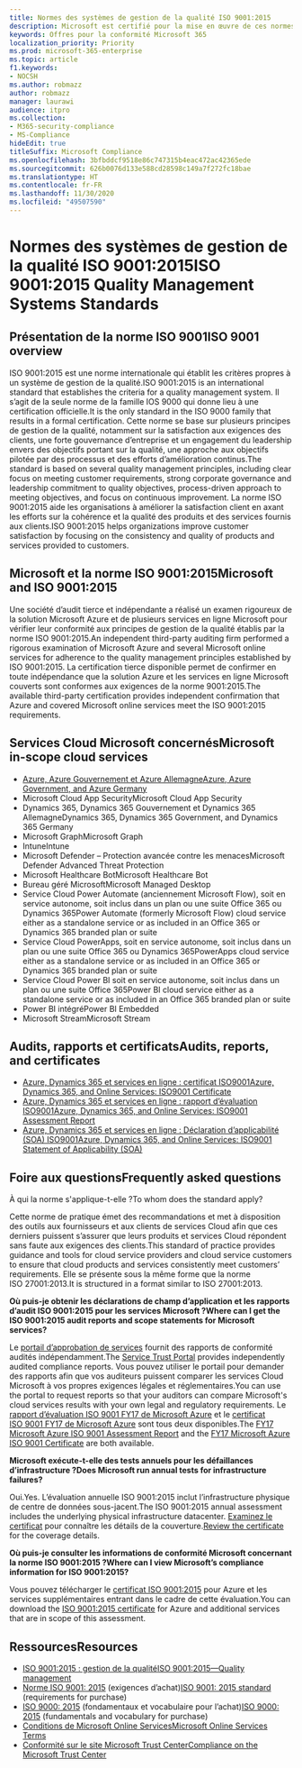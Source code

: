 ```yaml
---
title: Normes des systèmes de gestion de la qualité ISO 9001:2015
description: Microsoft est certifié pour la mise en œuvre de ces normes de gestion de la qualité.
keywords: Offres pour la conformité Microsoft 365
localization_priority: Priority
ms.prod: microsoft-365-enterprise
ms.topic: article
f1.keywords:
- NOCSH
ms.author: robmazz
author: robmazz
manager: laurawi
audience: itpro
ms.collection:
- M365-security-compliance
- MS-Compliance
hideEdit: true
titleSuffix: Microsoft Compliance
ms.openlocfilehash: 3bfbddcf9518e86c747315b4eac472ac42365ede
ms.sourcegitcommit: 626b0076d133e588cd28598c149a7f272fc18bae
ms.translationtype: HT
ms.contentlocale: fr-FR
ms.lasthandoff: 11/30/2020
ms.locfileid: "49507590"
---
```

# <a name="iso-90012015-quality-management-systems-standards"></a><span data-ttu-id="7c547-104">Normes des systèmes de gestion de la qualité ISO 9001:2015</span><span class="sxs-lookup"><span data-stu-id="7c547-104">ISO 9001:2015 Quality Management Systems Standards</span></span>

## <a name="iso-9001-overview"></a><span data-ttu-id="7c547-105">Présentation de la norme ISO 9001</span><span class="sxs-lookup"><span data-stu-id="7c547-105">ISO 9001 overview</span></span>

<span data-ttu-id="7c547-106">ISO 9001:2015 est une norme internationale qui établit les critères propres à un système de gestion de la qualité.</span><span class="sxs-lookup"><span data-stu-id="7c547-106">ISO 9001:2015 is an international standard that establishes the criteria for a quality management system.</span></span> <span data-ttu-id="7c547-107">Il s’agit de la seule norme de la famille IOS 9000 qui donne lieu à une certification officielle.</span><span class="sxs-lookup"><span data-stu-id="7c547-107">It is the only standard in the ISO 9000 family that results in a formal certification.</span></span> <span data-ttu-id="7c547-108">Cette norme se base sur plusieurs principes de gestion de la qualité, notamment sur la satisfaction aux exigences des clients, une forte gouvernance d’entreprise et un engagement du leadership envers des objectifs portant sur la qualité, une approche aux objectifs pilotée par des processus et des efforts d’amélioration continus.</span><span class="sxs-lookup"><span data-stu-id="7c547-108">The standard is based on several quality management principles, including clear focus on meeting customer requirements, strong corporate governance and leadership commitment to quality objectives, process-driven approach to meeting objectives, and focus on continuous improvement.</span></span> <span data-ttu-id="7c547-109">La norme ISO 9001:2015 aide les organisations à améliorer la satisfaction client en axant les efforts sur la cohérence et la qualité des produits et des services fournis aux clients.</span><span class="sxs-lookup"><span data-stu-id="7c547-109">ISO 9001:2015 helps organizations improve customer satisfaction by focusing on the consistency and quality of products and services provided to customers.</span></span>

## <a name="microsoft-and-iso-90012015"></a><span data-ttu-id="7c547-110">Microsoft et la norme ISO 9001:2015</span><span class="sxs-lookup"><span data-stu-id="7c547-110">Microsoft and ISO 9001:2015</span></span>

<span data-ttu-id="7c547-111">Une société d’audit tierce et indépendante a réalisé un examen rigoureux de la solution Microsoft Azure et de plusieurs services en ligne Microsoft pour vérifier leur conformité aux principes de gestion de la qualité établis par la norme ISO 9001:2015.</span><span class="sxs-lookup"><span data-stu-id="7c547-111">An independent third-party auditing firm performed a rigorous examination of Microsoft Azure and several Microsoft online services for adherence to the quality management principles established by ISO 9001:2015.</span></span> <span data-ttu-id="7c547-112">La certification tierce disponible permet de confirmer en toute indépendance que la solution Azure et les services en ligne Microsoft couverts sont conformes aux exigences de la norme 9001:2015.</span><span class="sxs-lookup"><span data-stu-id="7c547-112">The available third-party certification provides independent confirmation that Azure and covered Microsoft online services meet the ISO 9001:2015 requirements.</span></span>

## <a name="microsoft-in-scope-cloud-services"></a><span data-ttu-id="7c547-113">Services Cloud Microsoft concernés</span><span class="sxs-lookup"><span data-stu-id="7c547-113">Microsoft in-scope cloud services</span></span>

- [<span data-ttu-id="7c547-114">Azure, Azure Gouvernement et Azure Allemagne</span><span class="sxs-lookup"><span data-stu-id="7c547-114">Azure, Azure Government, and Azure Germany</span></span>](https://aka.ms/AzureCompliance)
- <span data-ttu-id="7c547-115">Microsoft Cloud App Security</span><span class="sxs-lookup"><span data-stu-id="7c547-115">Microsoft Cloud App Security</span></span>
- <span data-ttu-id="7c547-116">Dynamics 365, Dynamics 365 Gouvernement et Dynamics 365 Allemagne</span><span class="sxs-lookup"><span data-stu-id="7c547-116">Dynamics 365, Dynamics 365 Government, and Dynamics 365 Germany</span></span>
- <span data-ttu-id="7c547-117">Microsoft Graph</span><span class="sxs-lookup"><span data-stu-id="7c547-117">Microsoft Graph</span></span>
- <span data-ttu-id="7c547-118">Intune</span><span class="sxs-lookup"><span data-stu-id="7c547-118">Intune</span></span>
- <span data-ttu-id="7c547-119">Microsoft Defender – Protection avancée contre les menaces</span><span class="sxs-lookup"><span data-stu-id="7c547-119">Microsoft Defender Advanced Threat Protection</span></span>
- <span data-ttu-id="7c547-120">Microsoft Healthcare Bot</span><span class="sxs-lookup"><span data-stu-id="7c547-120">Microsoft Healthcare Bot</span></span>
- <span data-ttu-id="7c547-121">Bureau géré Microsoft</span><span class="sxs-lookup"><span data-stu-id="7c547-121">Microsoft Managed Desktop</span></span>
- <span data-ttu-id="7c547-122">Service Cloud Power Automate (anciennement Microsoft Flow), soit en service autonome, soit inclus dans un plan ou une suite Office 365 ou Dynamics 365</span><span class="sxs-lookup"><span data-stu-id="7c547-122">Power Automate (formerly Microsoft Flow) cloud service either as a standalone service or as included in an Office 365 or Dynamics 365 branded plan or suite</span></span>
- <span data-ttu-id="7c547-123">Service Cloud PowerApps, soit en service autonome, soit inclus dans un plan ou une suite Office 365 ou Dynamics 365</span><span class="sxs-lookup"><span data-stu-id="7c547-123">PowerApps cloud service either as a standalone service or as included in an Office 365 or Dynamics 365 branded plan or suite</span></span>
- <span data-ttu-id="7c547-124">Service Cloud Power BI soit en service autonome, soit inclus dans un plan ou une suite Office 365</span><span class="sxs-lookup"><span data-stu-id="7c547-124">Power BI cloud service either as a standalone service or as included in an Office 365 branded plan or suite</span></span>
- <span data-ttu-id="7c547-125">Power BI intégré</span><span class="sxs-lookup"><span data-stu-id="7c547-125">Power BI Embedded</span></span>
- <span data-ttu-id="7c547-126">Microsoft Stream</span><span class="sxs-lookup"><span data-stu-id="7c547-126">Microsoft Stream</span></span>

## <a name="audits-reports-and-certificates"></a><span data-ttu-id="7c547-127">Audits, rapports et certificats</span><span class="sxs-lookup"><span data-stu-id="7c547-127">Audits, reports, and certificates</span></span>

- [<span data-ttu-id="7c547-128">Azure, Dynamics 365 et services en ligne : certificat ISO9001</span><span class="sxs-lookup"><span data-stu-id="7c547-128">Azure, Dynamics 365, and Online Services: ISO9001 Certificate</span></span>](https://aka.ms/azureiso9001cert)
- [<span data-ttu-id="7c547-129">Azure, Dynamics 365 et services en ligne : rapport d’évaluation ISO9001</span><span class="sxs-lookup"><span data-stu-id="7c547-129">Azure, Dynamics 365, and Online Services: ISO9001 Assessment Report</span></span>](https://aka.ms/azureiso9001report)
- [<span data-ttu-id="7c547-130">Azure, Dynamics 365 et services en ligne : Déclaration d’applicabilité (SOA) ISO9001</span><span class="sxs-lookup"><span data-stu-id="7c547-130">Azure, Dynamics 365, and Online Services: ISO9001 Statement of Applicability (SOA)</span></span>](https://aka.ms/azureiso9001soa)

## <a name="frequently-asked-questions"></a><span data-ttu-id="7c547-131">Foire aux questions</span><span class="sxs-lookup"><span data-stu-id="7c547-131">Frequently asked questions</span></span>

<span data-ttu-id="7c547-132">À qui la norme s'applique-t-elle ?</span><span class="sxs-lookup"><span data-stu-id="7c547-132">To whom does the standard apply?</span></span>

<span data-ttu-id="7c547-133">Cette norme de pratique émet des recommandations et met à disposition des outils aux fournisseurs et aux clients de services Cloud afin que ces derniers puissent s’assurer que leurs produits et services Cloud répondent sans faute aux exigences des clients.</span><span class="sxs-lookup"><span data-stu-id="7c547-133">This standard of practice provides guidance and tools for cloud service providers and cloud service customers to ensure that cloud products and services consistently meet customers’ requirements.</span></span> <span data-ttu-id="7c547-134">Elle se présente sous la même forme que la norme ISO 27001:2013.</span><span class="sxs-lookup"><span data-stu-id="7c547-134">It is structured in a format similar to ISO 27001:2013.</span></span>

<span data-ttu-id="7c547-135">**Où puis-je obtenir les déclarations de champ d’application et les rapports d’audit ISO 9001:2015 pour les services Microsoft ?**</span><span class="sxs-lookup"><span data-stu-id="7c547-135">**Where can I get the ISO 9001:2015 audit reports and scope statements for Microsoft services?**</span></span>

<span data-ttu-id="7c547-136">Le [portail d’approbation de services](https://docs.microsoft.com/microsoft-365/compliance/get-started-with-service-trust-portal) fournit des rapports de conformité audités indépendamment.</span><span class="sxs-lookup"><span data-stu-id="7c547-136">The [Service Trust Portal](https://docs.microsoft.com/microsoft-365/compliance/get-started-with-service-trust-portal) provides independently audited compliance reports.</span></span> <span data-ttu-id="7c547-137">Vous pouvez utiliser le portail pour demander des rapports afin que vos auditeurs puissent comparer les services Cloud Microsoft à vos propres exigences légales et réglementaires.</span><span class="sxs-lookup"><span data-stu-id="7c547-137">You can use the portal to request reports so that your auditors can compare Microsoft's cloud services results with your own legal and regulatory requirements.</span></span> <span data-ttu-id="7c547-138">Le [rapport d’évaluation ISO 9001 FY17 de Microsoft Azure](https://www.microsoft.com/?ref=aka) et le [certificat ISO 9001 FY17 de Microsoft Azure](https://www.microsoft.com/?ref=aka) sont tous deux disponibles.</span><span class="sxs-lookup"><span data-stu-id="7c547-138">The [FY17 Microsoft Azure ISO 9001 Assessment Report](https://www.microsoft.com/?ref=aka) and the [FY17 Microsoft Azure ISO 9001 Certificate](https://www.microsoft.com/?ref=aka) are both available.</span></span>

<span data-ttu-id="7c547-139">**Microsoft exécute-t-elle des tests annuels pour les défaillances d’infrastructure ?**</span><span class="sxs-lookup"><span data-stu-id="7c547-139">**Does Microsoft run annual tests for infrastructure failures?**</span></span>

<span data-ttu-id="7c547-140">Oui.</span><span class="sxs-lookup"><span data-stu-id="7c547-140">Yes.</span></span> <span data-ttu-id="7c547-141">L’évaluation annuelle ISO 9001:2015 inclut l’infrastructure physique de centre de données sous-jacent.</span><span class="sxs-lookup"><span data-stu-id="7c547-141">The ISO 9001:2015 annual assessment includes the underlying physical infrastructure datacenter.</span></span> <span data-ttu-id="7c547-142">[Examinez le certificat](https://www.microsoft.com/?ref=aka) pour connaître les détails de la couverture.</span><span class="sxs-lookup"><span data-stu-id="7c547-142">[Review the certificate](https://www.microsoft.com/?ref=aka) for the coverage details.</span></span>

<span data-ttu-id="7c547-143">**Où puis-je consulter les informations de conformité Microsoft concernant la norme ISO 9001:2015 ?**</span><span class="sxs-lookup"><span data-stu-id="7c547-143">**Where can I view Microsoft’s compliance information for ISO 9001:2015?**</span></span>

<span data-ttu-id="7c547-144">Vous pouvez télécharger le [certificat ISO 9001:2015](https://www.microsoft.com/?ref=aka) pour Azure et les services supplémentaires entrant dans le cadre de cette évaluation.</span><span class="sxs-lookup"><span data-stu-id="7c547-144">You can download the [ISO 9001:2015 certificate](https://www.microsoft.com/?ref=aka) for Azure and additional services that are in scope of this assessment.</span></span>

## <a name="resources"></a><span data-ttu-id="7c547-145">Ressources</span><span class="sxs-lookup"><span data-stu-id="7c547-145">Resources</span></span>

- [<span data-ttu-id="7c547-146">ISO 9001:2015 : gestion de la qualité</span><span class="sxs-lookup"><span data-stu-id="7c547-146">ISO 9001:2015—Quality management</span></span>](https://www.iso.org/iso-9001-quality-management.html)
- <span data-ttu-id="7c547-147">[Norme ISO 9001: 2015](https://www.iso.org/standard/62085.html) (exigences d’achat)</span><span class="sxs-lookup"><span data-stu-id="7c547-147">[ISO 9001: 2015 standard](https://www.iso.org/standard/62085.html) (requirements for purchase)</span></span>
- <span data-ttu-id="7c547-148">[ISO 9000: 2015](https://www.iso.org/standard/45481.html) (fondamentaux et vocabulaire pour l’achat)</span><span class="sxs-lookup"><span data-stu-id="7c547-148">[ISO 9000: 2015](https://www.iso.org/standard/45481.html) (fundamentals and vocabulary for purchase)</span></span>
- [<span data-ttu-id="7c547-149">Conditions de Microsoft Online Services</span><span class="sxs-lookup"><span data-stu-id="7c547-149">Microsoft Online Services Terms</span></span>](https://aka.ms/Online-Services-Terms)
- [<span data-ttu-id="7c547-150">Conformité sur le site Microsoft Trust Center</span><span class="sxs-lookup"><span data-stu-id="7c547-150">Compliance on the Microsoft Trust Center</span></span>](https://www.microsoft.com/trust-center/compliance/compliance-overview)
